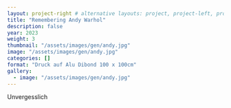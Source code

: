 ```yaml
---
layout: project-right # alternative layouts: project, project-left, project-right, project-top
title: "Remembering Andy Warhol"
description: false
year: 2023
weight: 3
thumbnail: "/assets/images/gen/andy.jpg"
image: "/assets/images/gen/andy.jpg"
categories: []
format: "Druck auf Alu Dibond 100 x 100cm"
gallery:
  - image: "/assets/images/gen/andy.jpg"
---
```


Unvergesslich